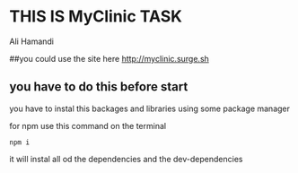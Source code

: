 # THIS IS MyClinic TASK
Ali Hamandi

##you could use the site here
http://myclinic.surge.sh

## you have to do this before start

you have to instal this backages and libraries using some package manager

for npm use this command on the terminal 
```
npm i
```
it will instal all od the dependencies and the dev-dependencies